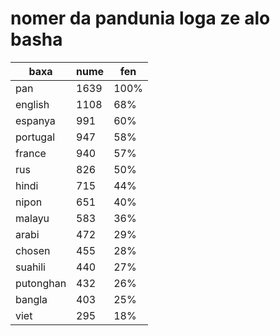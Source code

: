 # nomer da pandunia loga ze alo basha

| baxa  | nume  | fen |
|-------|-------|-----|
| pan | 1639 | 100% |
| english | 1108 | 68% |
| espanya | 991 | 60% |
| portugal | 947 | 58% |
| france | 940 | 57% |
| rus | 826 | 50% |
| hindi | 715 | 44% |
| nipon | 651 | 40% |
| malayu | 583 | 36% |
| arabi | 472 | 29% |
| chosen | 455 | 28% |
| suahili | 440 | 27% |
| putonghan | 432 | 26% |
| bangla | 403 | 25% |
| viet | 295 | 18% |
